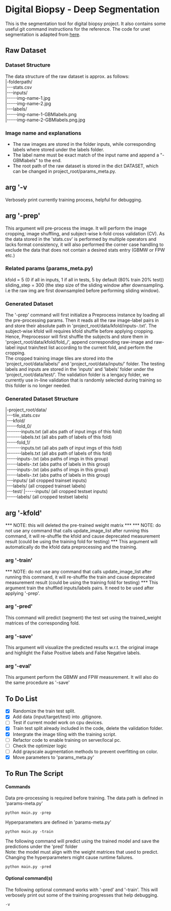 # Digital Biopsy - Deep Segmentation
This is the segmentation tool for digital biopsy project. It also contains some useful git command instructions for the reference. The code for unet segmentation is adapted from [here](https://github.com/johschmidt42/PyTorch-2D-3D-UNet-Tutorial).

## Raw Dataset
### Dataset Structure
The data structure of the raw dataset is approx. as follows: </br>
|-folderpath/ </br>
|---stats.csv </br>
|---inputs/ </br>
|-----img-name-1.jpg </br>
|-----img-name-2.jpg </br>
|---labels/ </br>
|-----img-name-1-GBMlabels.png </br>
|-----img-name-2-GBMlabels.png.jpg </br>

### Image name and explanations
- The raw images are stored in the folder inputs, while corresponding labels where stored under the labels folder.
- The label name must be exact match of the input name and append a "-GBMlabels" to the end.
- The root path of the raw dataset is stored in the dict DATASET, which can be changed in project_root/params_meta.py.

## arg '-v
Verbosely print currently training process, helpful for debugging.
## arg '-prep'
This argument will pre-process the image. It will perform the image cropping, image shuffling, and subject-wise k-fold cross validation (CV). As the data stored in the 'stats.csv' is performed by multiple operators and lacks format consistency, it will also performed the corner case handling to exclude the data that does not contain a desired stats entry (GBMW or FPW etc.)
### Related params (params_meta.py)
kfold = 5 (0 if all in inputs, 1 if all in tests, 5 by default (80% train 20% test))
sliding_step = 300 (the step size of the sliding window after downsampling. i.e the raw img are first downsampled before performing sliding window).
### Generated Dataset
The '-prep' command will first initialize a Preprocess instance by loading all the pre-processing params. Then it reads all the raw image-label pairs in and store their absolute path in 'project_root/data/kfold/inputs-<subject-groupname>.txt'. The subject-wise kfold will requires kfold shuffle before applying cropping. Hence, Preprocessor will first shuffle the subjects and store them in 'project_root/data/kfold/fold_<n>/', append corresponding raw-image and raw-label input train/test list according to the current fold, and perform the cropping. </br>
The cropped training image tiles are stored into the 'project_root/data/labels/' and 'project_root/data/inputs/' folder. The testing labels and inputs are stored in the 'inputs' and 'labels' folder under the 'project_root/data/test/'. The validation folder is a lengacy folder, we currently use in-line validation that is randomly selected during training so this folder is no longer needed.
### Generated Dataset Structure
|-project_root/data/ </br>
|---tile_stats.csv </br>
|---kfold/ </br>
|-----fold_0/ </br>
|-------inputs.txt (all abs path of input imgs of this fold) </br>
|-------labels.txt (all abs path of labels of this fold) </br>
|-----fold_1/ </br>
|-------inputs.txt (all abs path of input imgs of this fold) </br>
|-------labels.txt (all abs path of labels of this fold) </br>
|-----inputs-<subject-groupname-1>.txt (abs paths of imgs in this group) </br>
|-----labels-<subject-groupname-1>.txt (abs paths of labels in this group) </br>
|-----inputs-<subject-groupname-2>.txt (abs paths of imgs in this group) </br>
|-----labels-<subject-groupname-2>.txt (abs paths of labels in this group) </br>
|---inputs/ (all cropped trainset inputs) </br>
|---labels/ (all cropped trainset labels) </br>
|---test/
|-----inputs/ (all cropped testset inputs) </br>
|-----labels/ (all cropped testset labels) </br>
## arg '-kfold'
*** NOTE: this will deleted the pre-trained weight matrix ***
*** NOTE: do not use any command that calls update_image_list after running this command, it will re-shuffle the kfold and cause deprecated measurement result (could be using the training fold for testing) ***
This argument will automatically do the kfold data preprocessing and the training.
### arg '-train'
*** NOTE: do not use any command that calls update_image_list after running this command, it will re-shuffle the train and cause deprecated measurement result (could be using the training fold for testing) ***
This argument train the shuffled inputs/labels pairs. It need to be used after applying '-prep'.
### arg '-pred'
This command will predict (segment) the test set using the trained_weight matrices of the corresponding fold.
### arg '-save'
This argument will visualize the predicted results w.r.t. the original image and highlight the False Positive labels and False Negative labels.
### arg '-eval'
This argument perform the GBMW and FPW measurement. It will also do the same procedure as '-save'

## To Do List
- [x] Randomize the train test split.
- [x] Add data (input/target/test) into .gitignore.
- [ ] Test if current model work on cpu devices.
- [x] Train test split already included in the code, delete the validation folder.
- [x] Intergrate the image tiling with the training script.
- [ ] Refactor code to enable training on server/local pc.
- [ ] Check the optimizer logic
- [ ] Add grayscale augmentation methods to prevent overfitting on color.
- [x] Move parameters to 'params_meta.py'
## To Run The Script
#### Commands
Data pre-processing is required before training. The data path is defined in 'params-meta.py'
```
python main.py -prep
```
Hyperparameters are defined in 'params-meta.py'
```
python main.py -train
```
The following command will predict using the trained model and save the predictions under the 'pred' folder<br>
Note: the model must align with the weight matrices that used to predict. Changing the hyperparameters might cause runtime failures.
```
python main.py -pred
```
#### Optional command(s)
The following optional command works with '-pred' and '-train'. This will verbosely print out some of the training progresses that help debugging.
```
-v
```